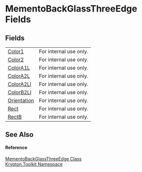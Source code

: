 # MementoBackGlassThreeEdge Fields




## Fields
<table>
<tr>
<td><a href="85a1d78c-ced1-a59b-c404-8d3660076e24.md">Color1</a></td>
<td>For internal use only.</td></tr>
<tr>
<td><a href="632dd202-4c09-ed0b-2157-8776b2713ee3.md">Color2</a></td>
<td>For internal use only.</td></tr>
<tr>
<td><a href="52f6feb4-0c53-13ac-7d9b-e158ee8f1f9f.md">ColorA1L</a></td>
<td>For internal use only.</td></tr>
<tr>
<td><a href="190de7e9-80e6-e008-aeae-0f7025baf4bf.md">ColorA2L</a></td>
<td>For internal use only.</td></tr>
<tr>
<td><a href="8d8f882e-fd83-a9fa-58d4-2246e84ae6f6.md">ColorA2Ll</a></td>
<td>For internal use only.</td></tr>
<tr>
<td><a href="257f30c8-ffb9-8ff8-0949-9c8945aef00d.md">ColorB2Ll</a></td>
<td>For internal use only.</td></tr>
<tr>
<td><a href="724811fc-b2aa-1389-e3f4-5ae414e04c92.md">Orientation</a></td>
<td>For internal use only.</td></tr>
<tr>
<td><a href="d4043da2-6a4a-fcc2-9d30-fec381db1f3a.md">Rect</a></td>
<td>For internal use only.</td></tr>
<tr>
<td><a href="8d2cf8ef-a768-643b-317d-06c5d58d3498.md">RectB</a></td>
<td>For internal use only.</td></tr>
</table>

## See Also


#### Reference
<a href="0304248e-9416-2d2f-3cf6-e951fac0b3ac.md">MementoBackGlassThreeEdge Class</a>  
<a href="79d2eac2-21f4-54ff-7552-b20c33c30600.md">Krypton.Toolkit Namespace</a>  
